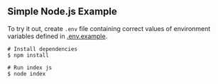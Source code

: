 ## Simple Node.js Example

To try it out, create `.env` file containing correct values of environment variables defined in [.env.example](.env.example).

```shell script
# Install dependencies
$ npm install

# Run index js
$ node index
```
